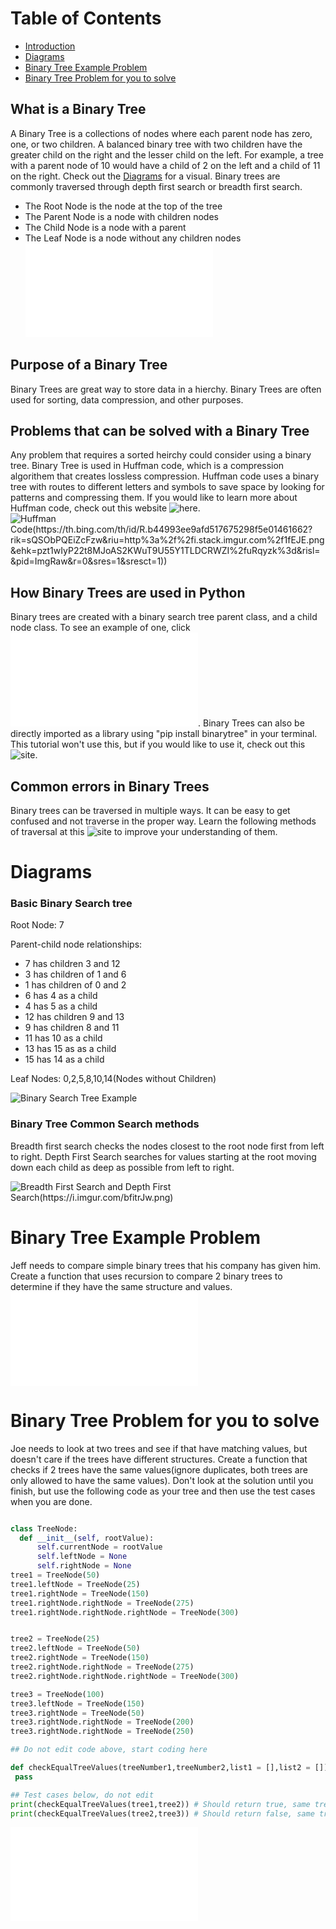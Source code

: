 # Table of Contents
- [Introduction](#Introduction)
- [Diagrams](#Diagrams)
- [Binary Tree Example Problem](#Binary-Tree-Example-Problem)
- [Binary Tree Problem for you to solve](#Binary-Tree-Problem-for-you-to-solve)

## What is a Binary Tree
A Binary Tree is a collections of nodes where each parent node has zero, one, or two children. A balanced binary tree with two children have the greater child on the right and the lesser child on the left. For example, a tree with a parent node of 10 would have a child of 2 on the left and a child of 11 on the right. Check out the [Diagrams](#Diagrams) for a visual. Binary trees are commonly traversed through depth first search or breadth first search.

- The Root Node is the node at the top of the tree
- The Parent Node is a node with children nodes
- The Child Node is a node with a parent
- The Leaf Node is a node without any children nodes
 ![Code example of a BinaryTree](Tree.py)

## Purpose of a Binary Tree
Binary Trees are great way to store data in a hierchy. Binary Trees are often used for sorting, data compression, and other purposes. 

## Problems that can be solved with a Binary Tree
Any problem that requires a sorted heirchy could consider using a binary tree. Binary Tree is used in Huffman code, which is a compression algorithem that creates lossless compression. Huffman code uses a binary tree with routes to different letters and symbols to save space by looking for patterns and compressing them. If you would like to learn more about Huffman code, check out this website ![here](https://www.geeksforgeeks.org/huffman-coding-greedy-algo-3/).
![Huffman Code(https://th.bing.com/th/id/R.b44993ee9afd517675298f5e01461662?rik=sQSObPQEiZcFzw&riu=http%3a%2f%2fi.stack.imgur.com%2f1fEJE.png&ehk=pzt1wIyP22t8MJoAS2KWuT9U55Y1TLDCRWZI%2fuRqyzk%3d&risl=&pid=ImgRaw&r=0&sres=1&sresct=1))](huffmanCode.png)

## How Binary Trees are used in Python
Binary trees are created with a binary search tree parent class, and a child node class. To see an example of one, click ![here](Tree.py). Binary Trees can also be directly imported as a library using "pip install binarytree" in your terminal. This tutorial won't use this, but if you would like to use it, check out this ![site](https://www.geeksforgeeks.org/binarytree-module-in-python/).

## Common errors in Binary Trees
Binary trees can be traversed in multiple ways. It can be easy to get confused and not traverse in the proper way. Learn the following methods of traversal at this ![site](https://www.geeksforgeeks.org/tree-traversals-inorder-preorder-and-postorder/) to improve your understanding of them. 


# Diagrams

### Basic Binary Search tree
Root Node: 7

Parent-child node relationships: 
- 7 has children 3 and 12
- 3 has children of 1 and 6
- 1 has children of 0 and 2
- 6 has 4 as a child
- 4 has 5 as a child
- 12 has children 9 and 13
- 9 has children 8 and 11
- 11 has 10 as a child
- 13 has 15 as as a child
- 15 has 14 as a child

Leaf Nodes: 0,2,5,8,10,14(Nodes without Children)

![Binary Search Tree Example](Tree.jpg)

### Binary Tree Common Search methods

Breadth first search checks the nodes closest to the root node first from left to right. Depth First Search searches for values starting at the root moving down each child as deep as possible from left to right. 

![Breadth First Search and Depth First Search(https://i.imgur.com/bfitrJw.png)](tree2.png)


# Binary Tree Example Problem

Jeff needs to compare simple binary trees that his company has given him. Create a function that uses recursion to compare 2 binary trees to determine if they have the same structure and values. ![Code Solution](TreeExample.py)


# Binary Tree Problem for you to solve
Joe needs to look at two trees and see if that have matching values, but doesn't care if the trees have different structures. Create a function that checks if 2 trees have the same values(ignore duplicates, both trees are only allowed to have the same values). Don't look at the solution until you finish, but use the following code as your tree and then use the test cases when you are done.

 ```python

class TreeNode:
   def __init__(self, rootValue):
       self.currentNode = rootValue
       self.leftNode = None
       self.rightNode = None
tree1 = TreeNode(50)
tree1.leftNode = TreeNode(25)
tree1.rightNode = TreeNode(150)
tree1.rightNode.rightNode = TreeNode(275)
tree1.rightNode.rightNode.rightNode = TreeNode(300)


tree2 = TreeNode(25)
tree2.leftNode = TreeNode(50)
tree2.rightNode = TreeNode(150)
tree2.rightNode.rightNode = TreeNode(275)
tree2.rightNode.rightNode.rightNode = TreeNode(300)

tree3 = TreeNode(100)
tree3.leftNode = TreeNode(150)
tree3.rightNode = TreeNode(50)
tree3.rightNode.rightNode = TreeNode(200)
tree3.rightNode.rightNode = TreeNode(250)

## Do not edit code above, start coding here

def checkEqualTreeValues(treeNumber1,treeNumber2,list1 = [],list2 = []):
  pass

## Test cases below, do not edit
print(checkEqualTreeValues(tree1,tree2)) # Should return true, same tree order and values
print(checkEqualTreeValues(tree2,tree3)) # Should return false, same tree values but different order
```
![Code Solution](TreeProblem.py)
